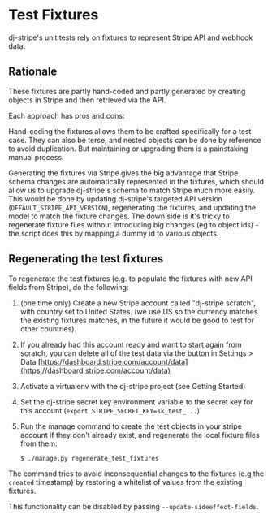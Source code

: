 # Test Fixtures

dj-stripe's unit tests rely on fixtures to represent Stripe API and
webhook data.

## Rationale

These fixtures are partly hand-coded and partly generated by creating
objects in Stripe and then retrieved via the API.

Each approach has pros and cons:

Hand-coding the fixtures allows them to be crafted specifically for a
test case. They can also be terse, and nested objects can be done by
reference to avoid duplication. But maintaining or upgrading them is a
painstaking manual process.

Generating the fixtures via Stripe gives the big advantage that Stripe
schema changes are automatically represented in the fixtures, which
should allow us to upgrade dj-stripe's schema to match Stripe much more
easily. This would be done by updating dj-stripe's targeted API version
(`DEFAULT_STRIPE_API_VERSION`),
regenerating the fixtures, and updating the model to match the fixture
changes. The down side is it's tricky to regenerate fixture files
without introducing big changes (eg to object ids) - the script does
this by mapping a dummy id to various objects.

## Regenerating the test fixtures

To regenerate the test fixtures (e.g. to populate the fixtures with new
API fields from Stripe), do the following:

1.  (one time only) Create a new Stripe account called "dj-stripe
    scratch", with country set to United States. (we use US so the
    currency matches the existing fixtures matches, in the future it
    would be good to test for other countries).

2.  If you already had this account ready and want to start again from
    scratch, you can delete all of the test data via the button in
    Settings > Data [https://dashboard.stripe.com/account/data](https://dashboard.stripe.com/account/data)

3.  Activate a virtualenv with the dj-stripe project (see Getting
    Started)

4.  Set the dj-stripe secret key environment variable to the secret key
    for this account (`export STRIPE_SECRET_KEY=sk_test_...`)

5.  Run the manage command to create the test objects in your stripe
    account if they don't already exist, and regenerate the local
    fixture files from them:

        $ ./manage.py regenerate_test_fixtures

The command tries to avoid inconsequential changes to the fixtures (e.g
the `created` timestamp) by restoring a
whitelist of values from the existing fixtures.

This functionality can be disabled by passing `--update-sideeffect-fields`.
